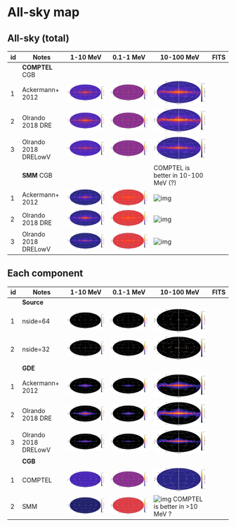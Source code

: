 # All-sky map


## All-sky (total)
| id | Notes | 1-10 MeV | 0.1-1 MeV | 10-100 MeV | FITS
| ---|---    | ---      | ---       | --- |---
|   | **COMPTEL** CGB  |   |   |   |
| 1  | Ackermann+ 2012 | ![img](figure_allsky_1.0-10.0MeV_total_Ackermann.png) | ![img](figure_allsky_0.1-1.0MeV_total_Ackermann.png) | ![img](figure_allsky_10.0-100.0MeV_total_Ackermann.png)
| 2  | Olrando 2018 DRE | ![img](figure_allsky_1.0-10.0MeV_total_Orlando_DRE.png) | ![img](figure_allsky_0.1-1.0MeV_total_Orlando_DRE.png) | ![img](figure_allsky_10.0-100.0MeV_total_Orlando_DRE.png)
| 3  | Olrando 2018 DRELowV | ![img](figure_allsky_1.0-10.0MeV_total_Orlando_DREVlow.png) | ![img](figure_allsky_0.1-1.0MeV_total_Orlando_DREVlow.png) | ![img](figure_allsky_10.0-100.0MeV_total_Orlando_DREVlow.png)
|   | **SMM** CGB  |   |   |  COMPTEL is better in 10-100 MeV (?) |
| 1  | Ackermann+ 2012 | ![](figure_allsky_1.0-10.0MeV_total_Ackermann_SMM.png) | ![img](figure_allsky_0.1-1.0MeV_total_Ackermann_SMM.png) | ![img](figure_allsky_10.0-100.0MeV_total_Ackermann_SMM.png)
| 2  | Olrando 2018 DRE | ![img](figure_allsky_1.0-10.0MeV_total_Orlando_DRE_SMM.png) | ![img](figure_allsky_0.1-1.0MeV_total_Orlando_DRE_SMM.png) | ![img](figure_allsky_10.0-100.0MeV_total_Orlando_DRE_SMM.png)
| 3  | Olrando 2018 DRELowV | ![img](figure_allsky_1.0-10.0MeV_total_Orlando_DREVlow_SMM.png) | ![img](figure_allsky_0.1-1.0MeV_total_Orlando_DREVlow_SMM.png) | ![img](figure_allsky_10.0-100.0MeV_total_Orlando_DREVlow_SMM.png)


## Each component
| id | Notes | 1-10 MeV | 0.1-1 MeV | 10-100 MeV | FITS
| ---|---    | ---      | ---       | --- |---
|   | **Source**  |   |   |   |
| 1 | nside=64 | ![img](figure_allsky_1.0-10.0MeV_source.png) | ![img](figure_allsky_0.1-1.0MeV_source.png) | ![img](figure_allsky_10.0-100.0MeV_source.png)
| 2 | nside=32 | ![img](figure_allsky_1.0-10.0MeV_source_2.png) | ![img](figure_allsky_0.1-1.0MeV_source_2.png) | ![img](figure_allsky_10.0-100.0MeV_source_2.png)
|   | **GDE**  |   |   |   |
| 1  | Ackermann+ 2012 | ![](figure_allsky_1.0-10.0MeV_galactic_Ackermann.png) | ![img](figure_allsky_0.1-1.0MeV_galactic_Ackermann.png) | ![img](figure_allsky_10.0-100.0MeV_galactic_Ackermann.png)
| 2  | Olrando 2018 DRE | ![img](figure_allsky_1.0-10.0MeV_galactic_Orlando_DRE.png) | ![img](figure_allsky_0.1-1.0MeV_galactic_Orlando_DRE.png) | ![img](figure_allsky_10.0-100.0MeV_galactic_Orlando_DRE.png)
| 3  | Olrando 2018 DRELowV | ![img](figure_allsky_1.0-10.0MeV_galactic_Orlando_DREVlow.png) | ![img](figure_allsky_0.1-1.0MeV_galactic_Orlando_DREVlow.png) | ![img](figure_allsky_10.0-100.0MeV_galactic_Orlando_DREVlow.png)
|   | **CGB**  |   |   |   |
| 1 | COMPTEL | ![img](figure_allsky_1.0-10.0MeV_cgb.png) | ![img](figure_allsky_0.1-1.0MeV_cgb.png) | ![img](figure_allsky_10.0-100.0MeV_cgb.png)
| 2 | SMM | ![img](figure_allsky_1.0-10.0MeV_cgb_SMM.png) | ![img](figure_allsky_0.1-1.0MeV_cgb_SMM.png) | ![img](figure_allsky_10.0-100.0MeV_cgb_SMM.png) COMPTEL is better in >10 MeV ?


